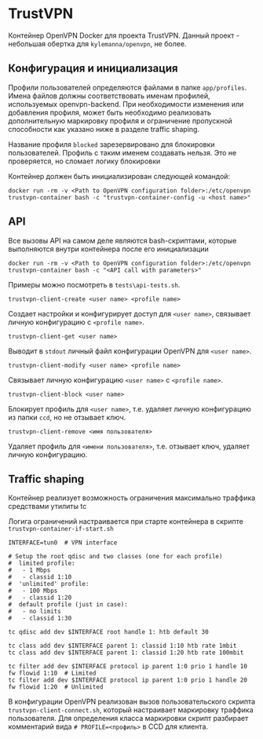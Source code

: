 # TrustVPN
Контейнер OpenVPN Docker для проекта TrustVPN.
Данный проект - небольшая обертка для ```kylemanna/openvpn```, не более.

## Конфигурация и инициализация

Профили пользователей определяются файлами в папке ```app/profiles```. Имена файлов должны соответствовать именам профилей, используемых openvpn-backend. При необходимости изменения или добавления профиля, может быть необходимо реализовать дополнительную маркировку профиля и ограничение пропускной способности как указано ниже в разделе traffic shaping.

Название профиля ```blocked``` зарезервировано для блокировки пользователей. Профиль с таким именем создавать нельзя. Это не проверяется, но сломает логику блокировки

Контейнер должен быть инициализирован следующей командой:
```
docker run -rm -v <Path to OpenVPN configuration folder>:/etc/openvpn trustvpn-container bash -c "trustvpn-container-config -u <host name>"
```

## API

Все вызовы API на самом деле являются bash-скриптами, которые выполняются внутри контейнера после его инициализации
```
docker run -rm -v <Path to OpenVPN configuration folder>:/etc/openvpn trustvpn-container bash -c "<API call with parameters>"
```
Примеры можно посмотреть в ```tests\api-tests.sh```.

```
trustvpn-client-create <user name> <profile name>
```
Создает настройки и конфигурирует доступ  для ```<user name>```, связывает личную конфигурацию с ```<profile name>```.

```
trustvpn-client-get <user name>
```
Выводит в ```stdout``` личный файл конфигурации OpenVPN для ```<user name>```.

```
trustvpn-client-modify <user name> <profile name>
```
Связывает личную конфигурацию ```<user name>``` с ```<profile name>```.

```
trustvpn-client-block <user name>
```
Блокирует профиль для ```<user name>```, т.е. удаляет личную конфигурацию из папки ```ccd```, но не отзывает ключ.

```
trustvpn-client-remove <имя пользователя>
```
Удаляет профиль для ```<имени пользователя>```, т.е. отзывает ключ, удаляет личную конфигурацию.

## Traffic shaping

Контейнер реализует возможность ограничения максимально траффика средствами утилиты tc

Логига ограничений наcтраивается при старте контейнера в скрипте ```trustvpn-container-if-start.sh```

```
INTERFACE=tun0  # VPN interface

# Setup the root qdisc and two classes (one for each profile)
#  limited profile:
#   - 1 Mbps
#   - classid 1:10
#  'unlimited' profile:
#   - 100 Mbps
#   - classid 1:20
#  default profile (just in case):
#   - no limits
#   - classid 1:30

tc qdisc add dev $INTERFACE root handle 1: htb default 30

tc class add dev $INTERFACE parent 1: classid 1:10 htb rate 1mbit
tc class add dev $INTERFACE parent 1: classid 1:20 htb rate 100mbit

tc filter add dev $INTERFACE protocol ip parent 1:0 prio 1 handle 10 fw flowid 1:10  # Limited
tc filter add dev $INTERFACE protocol ip parent 1:0 prio 1 handle 20 fw flowid 1:20  # Unlimited

```

В конфигурации OpenVPN реализован вызов пользовательского скрипта ```trustvpn-client-connect.sh```, который настраивает маркировку траффика пользователя.
Для определения класса маркировки скрипт разбирает комментарий вида ```# PROFILE=<профиль>``` в CCD для клиента.
